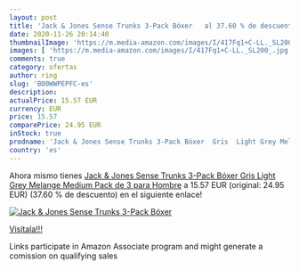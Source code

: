 ```yaml
---
layout: post
title: 'Jack & Jones Sense Trunks 3-Pack Bóxer   al 37.60 % de descuento'
date: 2020-11-26 20:14:40
thumbnailImage: 'https://m.media-amazon.com/images/I/417Fq1+C-LL._SL200_.jpg'
images: [ 'https://m.media-amazon.com/images/I/417Fq1+C-LL._SL200_.jpg' ]
comments: true
category: ofertas
author: ring
slug: 'B00WWPEPFC-es'
description:
actualPrice: 15.57 EUR
currency: EUR
price: 15.57
comparePrice: 24.95 EUR
inStock: true
prodname: 'Jack & Jones Sense Trunks 3-Pack Bóxer  Gris  Light Grey Melange   Medium  Pack de 3  para Hombre'
country: 'es'
---
```


Ahora mismo tienes [Jack & Jones Sense Trunks 3-Pack Bóxer  Gris  Light Grey Melange   Medium  Pack de 3  para Hombre](https://www.amazon.es/dp/B00WWPEPFC/?tag=tolees-21) a 15.57 EUR (original: 24.95 EUR) (37.60 %  de descuento) en el siguiente enlace!

[![Jack & Jones Sense Trunks 3-Pack Bóxer  ](https://m.media-amazon.com/images/I/417Fq1+C-LL._SL200_.jpg)](https://www.amazon.es/dp/B00WWPEPFC/?tag=tolees-21)

[Visítala!!!](https://www.amazon.es/dp/B00WWPEPFC/?tag=tolees-21)

Links participate in Amazon Associate program and might generate a comission on qualifying sales

